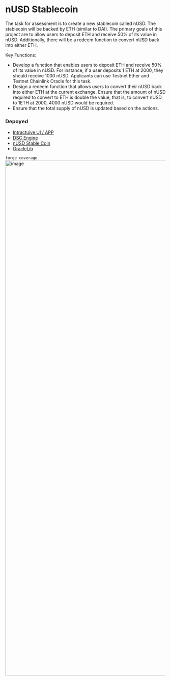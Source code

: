# nUSD Stablecoin

The task for assessment is to create a new stablecoin called nUSD. The stablecoin will be backed by ETH (similar to DAI).
The primary goals of this project are to allow users to deposit ETH and receive 50% of its value in nUSD.
Additionally, there will be a redeem function to convert nUSD back into either ETH.

Key Functions:

- Develop a function that enables users to deposit ETH and receive 50% of its value in nUSD. For instance, if a user deposits 1 ETH at 2000, they should receive 1000 nUSD. Applicants can use Testnet Ether and Testnet Chainlink Oracle for this task.
- Design a redeem function that allows users to convert their nUSD back into either ETH at the current exchange. Ensure that the amount of nUSD required to convert to ETH is double the value, that is, to convert nUSD to 1ETH at 2000, 4000 nUSD would be required.
- Ensure that the total supply of nUSD is updated based on the actions.

### Depoyed
- [Intractuive UI / APP](https://nusd-stablecoin.netlify.app/)
- [DSC Engine](https://sepolia.etherscan.io/address/0x2e344024b6fa28646bdace18c259525fb179b29a)
- [nUSD Stable Coin](https://sepolia.etherscan.io/address/0xfaaad54447612ae63c5f60140be9fd7d961e57a1)
- [OracleLib](https://sepolia.etherscan.io/address/0xc69fe4cee0a65255fbffd0956beb2ad86a3d4508)

`forge coverage`<br />
<img width="1619" alt="image" src="https://github.com/smrnjeet222/nUSD-stablecoin/assets/48654626/0982daac-d110-42fd-8eb5-8013e4d0ee23">
